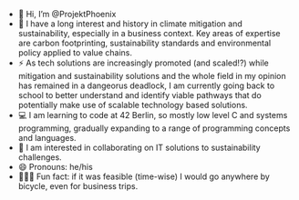 - 👋 Hi, I’m @ProjektPhoenix
- 🌳 I have a long interest and history in climate mitigation and sustainability, especially in a business context. Key areas of expertise are carbon footprinting, sustainability standards and environmental policy applied to value chains.
- ⚡ As tech solutions are increasingly promoted (and scaled!?) while mitigation and sustainability solutions and the whole field in my opinion has remained in a dangeorus deadlock, I am currently going back to school to better understand and identify viable pathways that do potentially make use of scalable technology based solutions.
- 💻 I am learning to code at 42 Berlin, so mostly low level C and systems programming, gradually expanding to a range of programming concepts and languages.
- 👀 I am interested in collaborating on IT solutions to sustainability challenges.
- 😄 Pronouns: he/his
- 🚵🏻‍♂️ Fun fact: if it was feasible (time-wise) I would go anywhere by bicycle, even for business trips.

<!---
ProjektPhoenix/ProjektPhoenix is a ✨ special ✨ repository because its `README.md` (this file) appears on your GitHub profile.
You can click the Preview link to take a look at your changes.
--->
